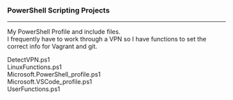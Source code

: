 ### PowerShell Scripting Projects

---

My PowerShell Profile and include files.  
I frequently have to work through a VPN so I have functions to set the correct info for Vagrant and git.  

DetectVPN.ps1  
LinuxFunctions.ps1  
Microsoft.PowerShell_profile.ps1  
Microsoft.VSCode_profile.ps1  
UserFunctions.ps1  

